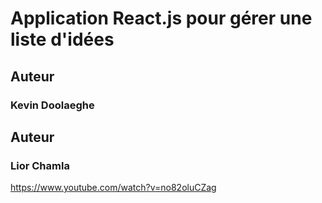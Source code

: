 # Application React.js pour gérer une liste d'idées

## Auteur

### Kevin Doolaeghe

## Auteur 

### Lior Chamla

https://www.youtube.com/watch?v=no82oluCZag